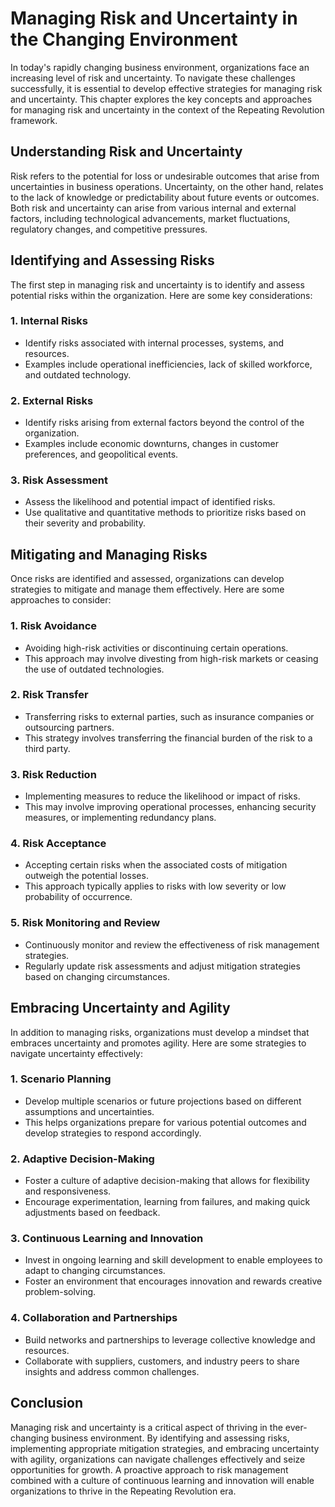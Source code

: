 Managing Risk and Uncertainty in the Changing Environment
==================================================================

In today's rapidly changing business environment, organizations face an increasing level of risk and uncertainty. To navigate these challenges successfully, it is essential to develop effective strategies for managing risk and uncertainty. This chapter explores the key concepts and approaches for managing risk and uncertainty in the context of the Repeating Revolution framework.

**Understanding Risk and Uncertainty**
--------------------------------------

Risk refers to the potential for loss or undesirable outcomes that arise from uncertainties in business operations. Uncertainty, on the other hand, relates to the lack of knowledge or predictability about future events or outcomes. Both risk and uncertainty can arise from various internal and external factors, including technological advancements, market fluctuations, regulatory changes, and competitive pressures.

**Identifying and Assessing Risks**
-----------------------------------

The first step in managing risk and uncertainty is to identify and assess potential risks within the organization. Here are some key considerations:

### 1. **Internal Risks**

* Identify risks associated with internal processes, systems, and resources.
* Examples include operational inefficiencies, lack of skilled workforce, and outdated technology.

### 2. **External Risks**

* Identify risks arising from external factors beyond the control of the organization.
* Examples include economic downturns, changes in customer preferences, and geopolitical events.

### 3. **Risk Assessment**

* Assess the likelihood and potential impact of identified risks.
* Use qualitative and quantitative methods to prioritize risks based on their severity and probability.

**Mitigating and Managing Risks**
---------------------------------

Once risks are identified and assessed, organizations can develop strategies to mitigate and manage them effectively. Here are some approaches to consider:

### 1. **Risk Avoidance**

* Avoiding high-risk activities or discontinuing certain operations.
* This approach may involve divesting from high-risk markets or ceasing the use of outdated technologies.

### 2. **Risk Transfer**

* Transferring risks to external parties, such as insurance companies or outsourcing partners.
* This strategy involves transferring the financial burden of the risk to a third party.

### 3. **Risk Reduction**

* Implementing measures to reduce the likelihood or impact of risks.
* This may involve improving operational processes, enhancing security measures, or implementing redundancy plans.

### 4. **Risk Acceptance**

* Accepting certain risks when the associated costs of mitigation outweigh the potential losses.
* This approach typically applies to risks with low severity or low probability of occurrence.

### 5. **Risk Monitoring and Review**

* Continuously monitor and review the effectiveness of risk management strategies.
* Regularly update risk assessments and adjust mitigation strategies based on changing circumstances.

**Embracing Uncertainty and Agility**
-------------------------------------

In addition to managing risks, organizations must develop a mindset that embraces uncertainty and promotes agility. Here are some strategies to navigate uncertainty effectively:

### 1. **Scenario Planning**

* Develop multiple scenarios or future projections based on different assumptions and uncertainties.
* This helps organizations prepare for various potential outcomes and develop strategies to respond accordingly.

### 2. **Adaptive Decision-Making**

* Foster a culture of adaptive decision-making that allows for flexibility and responsiveness.
* Encourage experimentation, learning from failures, and making quick adjustments based on feedback.

### 3. **Continuous Learning and Innovation**

* Invest in ongoing learning and skill development to enable employees to adapt to changing circumstances.
* Foster an environment that encourages innovation and rewards creative problem-solving.

### 4. **Collaboration and Partnerships**

* Build networks and partnerships to leverage collective knowledge and resources.
* Collaborate with suppliers, customers, and industry peers to share insights and address common challenges.

**Conclusion**
--------------

Managing risk and uncertainty is a critical aspect of thriving in the ever-changing business environment. By identifying and assessing risks, implementing appropriate mitigation strategies, and embracing uncertainty with agility, organizations can navigate challenges effectively and seize opportunities for growth. A proactive approach to risk management combined with a culture of continuous learning and innovation will enable organizations to thrive in the Repeating Revolution era.

